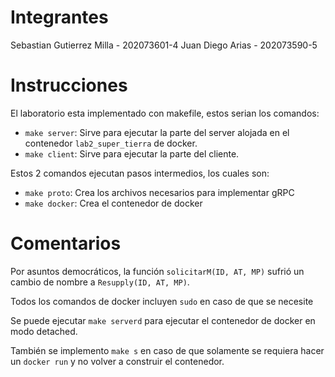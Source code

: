 # Integrantes

Sebastian Gutierrez Milla - 202073601-4
Juan Diego Arias - 202073590-5

# Instrucciones

El laboratorio esta implementado con makefile, estos serian los comandos:
- `make server`: Sirve para ejecutar la parte del server alojada en el contenedor `lab2_super_tierra` de docker.
- `make client`: Sirve para ejecutar la parte del cliente.

Estos 2 comandos ejecutan pasos intermedios, los cuales son:
- `make proto`: Crea los archivos necesarios para implementar gRPC
- `make docker`: Crea el contenedor de docker

# Comentarios

Por asuntos democráticos, la función `solicitarM(ID, AT, MP)` sufrió un cambio de
nombre a `Resupply(ID, AT, MP)`.

Todos los comandos de docker incluyen `sudo` en caso de que se necesite

Se puede ejecutar `make serverd` para ejecutar el contenedor de docker en modo
detached.

También se implemento `make s` en caso de que solamente se requiera hacer un
`docker run` y no volver a construir el contenedor.
